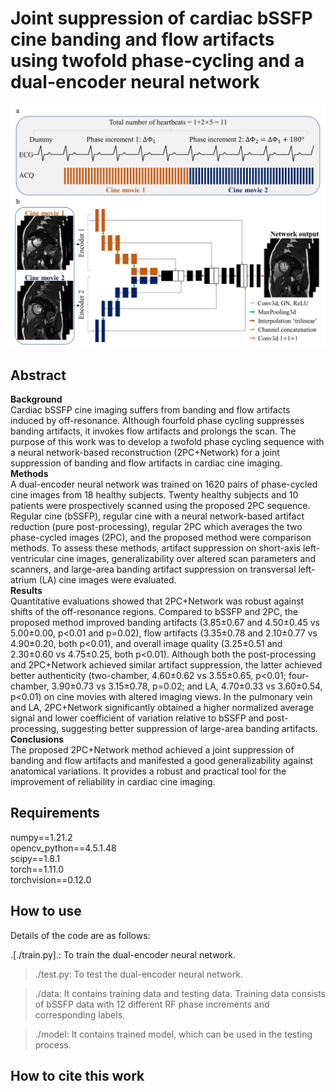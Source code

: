 # Joint suppression of cardiac bSSFP cine banding and flow artifacts using twofold phase-cycling and a dual-encoder neural network

<picture>
 <source media="(prefers-color-scheme: dark)" srcset="image.png">
 <source media="(prefers-color-scheme: light)" srcset="image.png">
 <img alt="YOUR-ALT-TEXT" src="image.png">
</picture>

## Abstract
**Background** <br />
Cardiac bSSFP cine imaging suffers from banding and flow artifacts induced by off-resonance. Although fourfold phase cycling suppresses banding artifacts, it invokes flow artifacts and prolongs the scan. The purpose of this work was to develop a twofold phase cycling sequence with a neural network-based reconstruction (2PC+Network) for a joint suppression of banding and flow artifacts in cardiac cine imaging. <br />
**Methods** <br />
A dual-encoder neural network was trained on 1620 pairs of phase-cycled cine images from 18 healthy subjects. Twenty healthy subjects and 10 patients were prospectively scanned using the proposed 2PC sequence. Regular cine (bSSFP), regular cine with a neural network-based artifact reduction (pure post-processing), regular 2PC which averages the two phase-cycled images (2PC), and the proposed method were comparison methods. To assess these methods, artifact suppression on short-axis left-ventricular cine images, generalizability over altered scan parameters and scanners, and large-area banding artifact suppression on transversal left-atrium (LA) cine images were evaluated.  <br />
**Results** <br />
Quantitative evaluations showed that 2PC+Network was robust against shifts of the off-resonance regions. Compared to bSSFP and 2PC, the proposed method improved banding artifacts (3.85±0.67 and 4.50±0.45 vs 5.00±0.00, p<0.01 and p=0.02), flow artifacts (3.35±0.78 and 2.10±0.77 vs 4.90±0.20, both p<0.01), and overall image quality (3.25±0.51 and 2.30±0.60 vs 4.75±0.25, both p<0.01). Although both the post-processing and 2PC+Network achieved similar artifact suppression, the latter achieved better authenticity (two-chamber, 4.60±0.62 vs 3.55±0.65, p<0.01; four-chamber, 3.90±0.73 vs 3.15±0.78, p=0.02; and LA, 4.70±0.33 vs 3.60±0.54, p<0.01) on cine movies with altered imaging views. In the pulmonary vein and LA, 2PC+Network significantly obtained a higher normalized average signal and lower coefficient of variation relative to bSSFP and post-processing, suggesting better suppression of large-area banding artifacts. <br />
**Conclusions** <br />
The proposed 2PC+Network method achieved a joint suppression of banding and flow artifacts and manifested a good generalizability against anatomical variations. It provides a robust and practical tool for the improvement of reliability in cardiac cine imaging. <br />

## Requirements
numpy==1.21.2 <br />
opencv_python==4.5.1.48 <br />
scipy==1.8.1 <br />
torch==1.11.0 <br />
torchvision==0.12.0 <br />
## How to use
Details of the code are as follows:

.[./train.py].: To train the dual-encoder neural network.

> ./test.py: To test the dual-encoder neural network.

> ./data: It contains training data and testing data. Training data consists of bSSFP data with 12 different RF phase increments and corresponding labels.

> ./model: It contains trained model, which can be used in the testing process.

## How to cite this work

